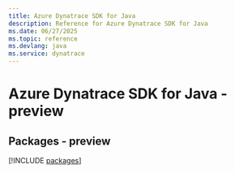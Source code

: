 ```yaml
---
title: Azure Dynatrace SDK for Java
description: Reference for Azure Dynatrace SDK for Java
ms.date: 06/27/2025
ms.topic: reference
ms.devlang: java
ms.service: dynatrace
---
```

# Azure Dynatrace SDK for Java - preview
## Packages - preview
[!INCLUDE [packages](dynatrace-index.md)]